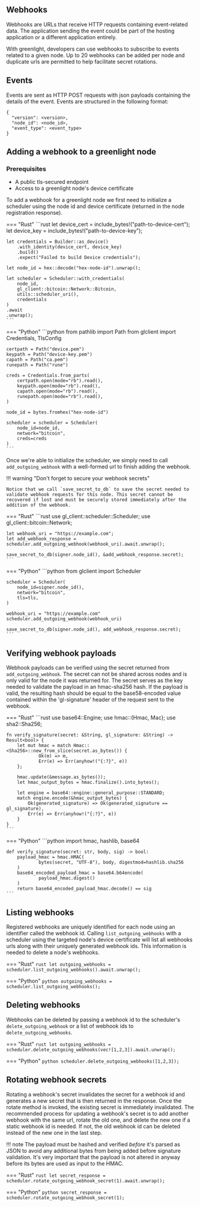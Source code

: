 ## Webhooks
Webhooks are URLs that receive HTTP requests containing event-related data. The application sending the event could be part of the hosting application or a different application entirely.

With greenlight, developers can use webhooks to subscribe to events related to a given node. Up to 20 webhooks can be added per node and duplicate urls are permitted to help facilitate secret rotations.

## Events

Events are sent as HTTP POST requests with json payloads containing the details of the event. Events are structured in the following format:

```
{
  "version": <version>,
  "node_id": <node_id>,
  "event_type": <event_type>
}
```

## Adding a webhook to a greenlight node

### Prerequisites
- A public tls-secured endpoint 
- Access to a greenlight node's device certificate

To add a webhook for a greenlight node we first need to initialize a scheduler using the node id and device certificate (returned in the node registration response).

=== "Rust"
	```rust
	let device_cert = include_bytes!("path-to-device-cert");
	let device_key = include_bytes!("path-to-device-key");

	let credentials = Builder::as_device()
		.with_identity(device_cert, device_key)
		.build()
		.expect("Failed to build Device credentials");

	let node_id = hex::decode("hex-node-id").unwrap();

	let scheduler = Scheduler::with_credentials(
		node_id,
		gl_client::bitcoin::Network::Bitcoin,
		utils::scheduler_uri(),
		credentials
	)
	.await
	.unwrap();
	```

=== "Python"
	```python
	from pathlib import Path
	from glclient import Credentials, TlsConfig

	certpath = Path("device.pem")
	keypath = Path("device-key.pem")
	capath = Path("ca.pem")
	runepath = Path("rune")

	creds = Credentials.from_parts(
		certpath.open(mode="rb").read(),
		keypath.open(mode="rb").read(),
		capath.open(mode="rb").read(),
		runepath.open(mode="rb").read(),
	)
	
	node_id = bytes.fromhex("hex-node-id")
	
	scheduler = scheduler = Scheduler(
		node_id=node_id,
		network="bitcoin",
		creds=creds
	)
	```

Once we're able to initialize the scheduler, we simply need to call `add_outgoing_webhook` with a well-formed url to finish adding the webhook. 

!!! warning "Don't forget to secure your webhook secrets"

	Notice that we call `save_secret_to_db` to save the secret needed to validate webhook requests for this node. This secret cannot be recovered if lost and must be securely stored immediately after the addition of the webhook.

=== "Rust"
	```rust
	use gl_client::scheduler::Scheduler;
	use gl_client::bitcoin::Network;

	let webhook_uri = "https://example.com";
	let add_webhook_response = scheduler.add_outgoing_webhook(webhook_uri).await.unwrap();

	save_secret_to_db(signer.node_id(), &add_webhook_response.secret);
	```

=== "Python"
	```python
	from glclient import Scheduler
	
	scheduler = Scheduler(
		node_id=signer.node_id(),
		network="bitcoin",
		tls=tls,
	)
	
	webhook_uri = "https://example.com"
	scheduler.add_outgoing_webhook(webhook_uri)

	save_secret_to_db(signer.node_id(), add_webhook_response.secret);
	```

## Verifying webhook payloads

Webhook payloads can be verified using the secret returned from `add_outgoing_webhook`. The secret can not be shared across nodes and is only valid for the node it was returned for. The secret serves as the key needed to validate the payload in an hmac-sha256 hash. If the payload is valid, the resulting hash should be equal to the base58-encoded value contained within the 'gl-signature' header of the request sent to the webhook.

=== "Rust"
	```rust
	use base64::Engine;
	use hmac::{Hmac, Mac};
	use sha2::Sha256;

	fn verify_signature(secret: &String, gl_signature: &String) -> Result<bool> {
		let mut hmac = match Hmac::<Sha256>::new_from_slice(secret.as_bytes()) {
				Ok(m) => m,
				Err(e) => Err(anyhow!("{:?}", e))
		};

		hmac.update(&message.as_bytes());
		let hmac_output_bytes = hmac.finalize().into_bytes();

		let engine = base64::engine::general_purpose::STANDARD;
		match engine.encode(&hmac_output_bytes) {
			Ok(generated_signature) => Ok(generated_signature == gl_signature),
			Err(e) => Err(anyhow!("{:?}", e))
		}
	}
	```

=== "Python"
	```python
	import hmac, hashlib, base64

	def verify_signature(secret: str, body, sig) -> bool:
		payload_hmac = hmac.HMAC(
				bytes(secret, "UTF-8"), body, digestmod=hashlib.sha256
		)
		base64_encoded_payload_hmac = base64.b64encode(
				payload_hmac.digest()
		)
		return base64_encoded_payload_hmac.decode() == sig
	```

## Listing webhooks 

Registered webhooks are uniquely identified for each node using an identifier called the webhook id. Calling `list_outgoing_webhooks` with a scheduler using the targeted node's device certificate will list all webhooks urls along with their uniquely generated webhook ids. This information is needed to delete a node's webhooks.

=== "Rust"
	```rust
	let outgoing_webhooks = scheduler.list_outgoing_webhooks().await.unwrap();
	```

=== "Python"
	```python
	outgoing_webhooks = scheduler.list_outgoing_webhooks();
	```

## Deleting webhooks

Webhooks can be deleted by passing a webhook id to the scheduler's `delete_outgoing_webhook` or a list of webhook ids to `delete_outgoing_webhooks`.

=== "Rust"
	```rust
	let outgoing_webhooks = scheduler.delete_outgoing_webhooks(vec![1,2,3]).await.unwrap();
	```

=== "Python"
	```python
	scheduler.delete_outgoing_webhooks([1,2,3]);
	```

## Rotating webhook secrets

Rotating a webhook's secret invalidates the secret for a webhook id and generates a new secret that is then returned in the response. Once the rotate method is invoked, the existing secret is immediately invalidated. The recommended process for updating a webhook's secret is to add another webhook with the same url, rotate the old one, and delete the new one if a static webhook id is needed. If not, the old webhook id can be deleted instead of the new one in the last step.

!!! note
	The payload must be hashed and verified *before* it's parsed as JSON to avoid any additional bytes from
	being added before signature validation. It's very important that the payload is not altered in anyway
	before its bytes are used as input to the HMAC.

=== "Rust"
	```rust
	let secret_response = scheduler.rotate_outgoing_webhook_secret(1).await.unwrap();
	```

=== "Python"
	```python
	secret_response = scheduler.rotate_outgoing_webhook_secret(1);
	```